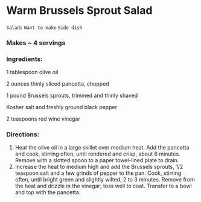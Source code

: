 # Warm Brussels Sprout Salad

`Salads` `Want to make` `Side dish`

### Makes ~ 4 servings

### **Ingredients:**

1 tablespoon olive oil

2 ounces thinly sliced pancetta, chopped 

1 pound Brussels sprouts, trimmed and thinly shaved 

Kosher salt and freshly ground black pepper 

2 teaspoons red wine vinegar 

### **Directions:**

1. Heat the olive oil in a large skillet over medium heat. Add the pancetta and cook, stirring often, until rendered and crisp, about 6 minutes. Remove with a slotted spoon to a paper towel-lined plate to drain.
2. Increase the heat to medium high and add the Brussels sprouts, 1/2 teaspoon salt and a few grinds of pepper to the pan. Cook, stirring often, until bright green and slightly wilted, 2 to 3 minutes. Remove from the heat and drizzle in the vinegar; toss well to coat. Transfer to a bowl and top with the pancetta.
